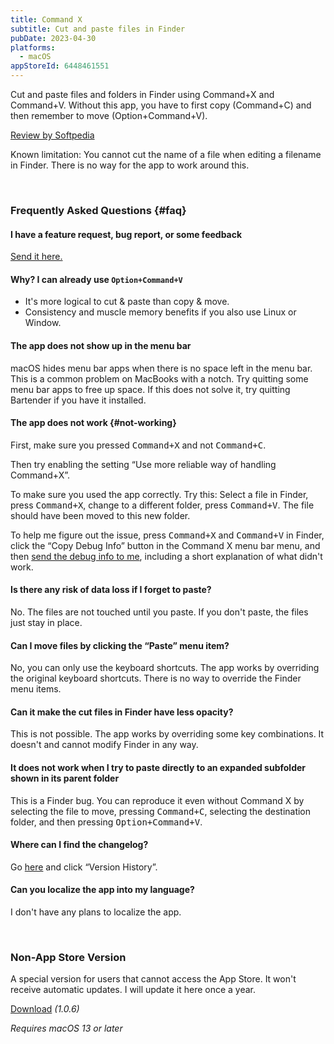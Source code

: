 ```yaml
---
title: Command X
subtitle: Cut and paste files in Finder
pubDate: 2023-04-30
platforms:
  - macOS
appStoreId: 6448461551
---
```


Cut and paste files and folders in Finder using Command+X and Command+V. Without this app, you have to first copy (Command+C) and then remember to move (Option+Command+V).

[Review by Softpedia](https://mac.softpedia.com/get/System-Utilities/Command-X.shtml)

Known limitation: You cannot cut the name of a file when editing a filename in Finder. There is no way for the app to work around this.

<br>

### Frequently Asked Questions {#faq}

#### I have a feature request, bug report, or some feedback

[Send it here.](/feedback?product=Command%20X&referrer=Website-FAQ)

#### Why? I can already use `Option+Command+V`

- It's more logical to cut & paste than copy & move.
- Consistency and muscle memory benefits if you also use Linux or Window.

#### The app does not show up in the menu bar

macOS hides menu bar apps when there is no space left in the menu bar. This is a common problem on MacBooks with a notch. Try quitting some menu bar apps to free up space. If this does not solve it, try quitting Bartender if you have it installed.

#### The app does not work {#not-working}

First, make sure you pressed <kbd>Command+X</kbd> and not <kbd>Command+C</kbd>.

Then try enabling the setting “Use more reliable way of handling Command+X”.

To make sure you used the app correctly. Try this: Select a file in Finder, press <kbd>Command+X</kbd>, change to a different folder, press <kbd>Command+V</kbd>. The file should have been moved to this new folder.

To help me figure out the issue, press <kbd>Command+X</kbd> and <kbd>Command+V</kbd> in Finder, click the “Copy Debug Info” button in the Command X menu bar menu, and then [send the debug info to me](/feedback?product=Command%20X&referrer=Website-FAQ), including a short explanation of what didn't work.

#### Is there any risk of data loss if I forget to paste?

No. The files are not touched until you paste. If you don't paste, the files just stay in place.

#### Can I move files by clicking the “Paste” menu item?

No, you can only use the keyboard shortcuts. The app works by overriding the original keyboard shortcuts. There is no way to override the Finder menu items.

#### Can it make the cut files in Finder have less opacity?

This is not possible. The app works by overriding some key combinations. It doesn't and cannot modify Finder in any way.

#### It does not work when I try to paste directly to an expanded subfolder shown in its parent folder

This is a Finder bug. You can reproduce it even without Command X by selecting the file to move, pressing <kbd>Command+C</kbd>, selecting the destination folder, and then pressing <kbd>Option+Command+V</kbd>.

#### Where can I find the changelog?

Go [here](https://apps.apple.com/app/id6448461551) and click “Version History”.

#### Can you localize the app into my language?

I don't have any plans to localize the app.

<br>

### Non-App Store Version

A special version for users that cannot access the App Store. It won't receive automatic updates. I will update it here once a year.

[Download](https://dsc.cloud/sindresorhus/Command-X-1.0.6-1684086547.zip) *(1.0.6)*

*Requires macOS 13 or later*

